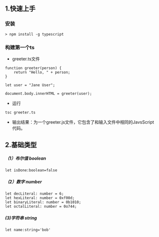 ## 1.快速上手
### 安装
```
> npm install -g typescript
```
###  构建第一个ts
* greeter.ts文件
```
function greeter(person) {
    return "Hello, " + person;
}

let user = "Jane User";

document.body.innerHTML = greeter(user);
```
* 运行
```
tsc greeter.ts
```
* 输出结果：为一个greeter.js文件，它包含了和输入文件中相同的JavsScript代码。
## 2.基础类型
##### （1）布尔值 boolean
```
let isDone:boolean=false
```
##### （2）数字 number
```
let decLiteral: number = 6;
let hexLiteral: number = 0xf00d;
let binaryLiteral: number = 0b1010;
let octalLiteral: number = 0o744;
```
##### (3)字符串 string
```
let name:string='bob'
```
